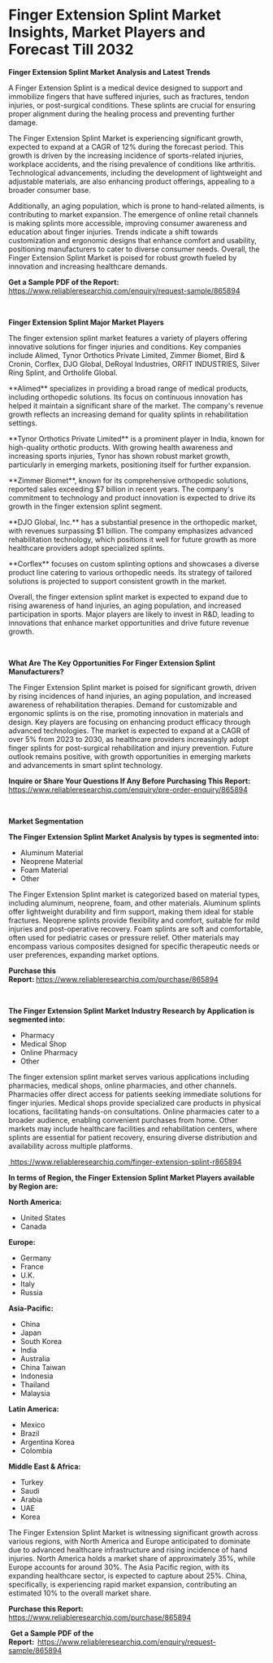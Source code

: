 <p><h1>Finger Extension Splint Market Insights, Market Players and Forecast Till 2032</h1></p><p><strong>Finger Extension Splint Market Analysis and Latest Trends</strong></p>
<p><p>A Finger Extension Splint is a medical device designed to support and immobilize fingers that have suffered injuries, such as fractures, tendon injuries, or post-surgical conditions. These splints are crucial for ensuring proper alignment during the healing process and preventing further damage.</p><p>The Finger Extension Splint Market is experiencing significant growth, expected to expand at a CAGR of 12% during the forecast period. This growth is driven by the increasing incidence of sports-related injuries, workplace accidents, and the rising prevalence of conditions like arthritis. Technological advancements, including the development of lightweight and adjustable materials, are also enhancing product offerings, appealing to a broader consumer base.</p><p>Additionally, an aging population, which is prone to hand-related ailments, is contributing to market expansion. The emergence of online retail channels is making splints more accessible, improving consumer awareness and education about finger injuries. Trends indicate a shift towards customization and ergonomic designs that enhance comfort and usability, positioning manufacturers to cater to diverse consumer needs. Overall, the Finger Extension Splint Market is poised for robust growth fueled by innovation and increasing healthcare demands.</p></p>
<p><strong>Get a Sample PDF of the Report:&nbsp;</strong> <a href="https://www.reliableresearchiq.com/enquiry/request-sample/865894?utm_campaign=3354&utm_medium=2&utm_source=Github&utm_content=ia&utm_term=13042025&utm_id=finger-extension-splint">https://www.reliableresearchiq.com/enquiry/request-sample/865894</a></p>
<p>&nbsp;</p>
<p><strong>Finger Extension Splint Major Market Players</strong></p>
<p><p>The finger extension splint market features a variety of players offering innovative solutions for finger injuries and conditions. Key companies include Alimed, Tynor Orthotics Private Limited, Zimmer Biomet, Bird & Cronin, Corflex, DJO Global, DeRoyal Industries, ORFIT INDUSTRIES, Silver Ring Splint, and Ortholife Global.</p><p>**Alimed** specializes in providing a broad range of medical products, including orthopedic solutions. Its focus on continuous innovation has helped it maintain a significant share of the market. The company's revenue growth reflects an increasing demand for quality splints in rehabilitation settings.</p><p>**Tynor Orthotics Private Limited** is a prominent player in India, known for high-quality orthotic products. With growing health awareness and increasing sports injuries, Tynor has shown robust market growth, particularly in emerging markets, positioning itself for further expansion.</p><p>**Zimmer Biomet**, known for its comprehensive orthopedic solutions, reported sales exceeding $7 billion in recent years. The company's commitment to technology and product innovation is expected to drive its growth in the finger extension splint segment.</p><p>**DJO Global, Inc.** has a substantial presence in the orthopedic market, with revenues surpassing $1 billion. The company emphasizes advanced rehabilitation technology, which positions it well for future growth as more healthcare providers adopt specialized splints.</p><p>**Corflex** focuses on custom splinting options and showcases a diverse product line catering to various orthopedic needs. Its strategy of tailored solutions is projected to support consistent growth in the market.</p><p>Overall, the finger extension splint market is expected to expand due to rising awareness of hand injuries, an aging population, and increased participation in sports. Major players are likely to invest in R&D, leading to innovations that enhance market opportunities and drive future revenue growth.</p></p>
<p>&nbsp;</p>
<p><strong>What Are The Key Opportunities For Finger Extension Splint Manufacturers?</strong></p>
<p><p>The Finger Extension Splint market is poised for significant growth, driven by rising incidences of hand injuries, an aging population, and increased awareness of rehabilitation therapies. Demand for customizable and ergonomic splints is on the rise, promoting innovation in materials and design. Key players are focusing on enhancing product efficacy through advanced technologies. The market is expected to expand at a CAGR of over 5% from 2023 to 2030, as healthcare providers increasingly adopt finger splints for post-surgical rehabilitation and injury prevention. Future outlook remains positive, with growth opportunities in emerging markets and advancements in smart splint technology.</p></p>
<p><strong>Inquire or Share Your Questions If Any Before Purchasing This Report:</strong> <a href="https://www.reliableresearchiq.com/enquiry/pre-order-enquiry/865894?utm_campaign=3354&utm_medium=2&utm_source=Github&utm_content=ia&utm_term=13042025&utm_id=finger-extension-splint">https://www.reliableresearchiq.com/enquiry/pre-order-enquiry/865894</a></p>
<p>&nbsp;</p>
<p><strong>Market Segmentation</strong></p>
<p><strong>The Finger Extension Splint Market Analysis by types is segmented into:</strong></p>
<p><ul><li>Aluminum Material</li><li>Neoprene Material</li><li>Foam Material</li><li>Other</li></ul></p>
<p><p>The Finger Extension Splint market is categorized based on material types, including aluminum, neoprene, foam, and other materials. Aluminum splints offer lightweight durability and firm support, making them ideal for stable fractures. Neoprene splints provide flexibility and comfort, suitable for mild injuries and post-operative recovery. Foam splints are soft and comfortable, often used for pediatric cases or pressure relief. Other materials may encompass various composites designed for specific therapeutic needs or user preferences, expanding market options.</p></p>
<p><strong>Purchase this Report:&nbsp;</strong><a href="https://www.reliableresearchiq.com/purchase/865894?utm_campaign=3354&utm_medium=2&utm_source=Github&utm_content=ia&utm_term=13042025&utm_id=finger-extension-splint">https://www.reliableresearchiq.com/purchase/865894</a></p>
<p>&nbsp;</p>
<p><strong>The Finger Extension Splint Market Industry Research by Application is segmented into:</strong></p>
<p><ul><li>Pharmacy</li><li>Medical Shop</li><li>Online Pharmacy</li><li>Other</li></ul></p>
<p><p>The finger extension splint market serves various applications including pharmacies, medical shops, online pharmacies, and other channels. Pharmacies offer direct access for patients seeking immediate solutions for finger injuries. Medical shops provide specialized care products in physical locations, facilitating hands-on consultations. Online pharmacies cater to a broader audience, enabling convenient purchases from home. Other markets may include healthcare facilities and rehabilitation centers, where splints are essential for patient recovery, ensuring diverse distribution and availability across multiple platforms.</p></p>
<p><a href="https://www.reliableresearchiq.com/finger-extension-splint-r865894?utm_campaign=3354&utm_medium=2&utm_source=Github&utm_content=ia&utm_term=13042025&utm_id=finger-extension-splint">&nbsp;https://www.reliableresearchiq.com/finger-extension-splint-r865894</a></p>
<p><strong>In terms of Region, the Finger Extension Splint Market Players available by Region are:</strong></p>
<p>
    <p> <strong> North America: </strong>
        <ul>
            <li>United States</li>
            <li>Canada</li>
        </ul>
        </p> 
    <p> <strong> Europe: </strong>
        <ul>
            <li>Germany</li>
            <li>France</li>
            <li>U.K.</li>
            <li>Italy</li>
            <li>Russia</li>
        </ul>
        </p> 
    <p> <strong> Asia-Pacific: </strong>
        <ul>
            <li>China</li>
            <li>Japan</li>
            <li>South Korea</li>
            <li>India</li>
            <li>Australia</li>
            <li>China Taiwan</li>
            <li>Indonesia</li>
            <li>Thailand</li>
            <li>Malaysia</li>
        </ul>
        </p> 
    <p> <strong> Latin America: </strong>
        <ul>
            <li>Mexico</li>
            <li>Brazil</li>
            <li>Argentina Korea</li>
            <li>Colombia</li>
        </ul>
        </p> 
    <p> <strong> Middle East & Africa: </strong>
        <ul>
            <li>Turkey</li>
            <li>Saudi</li>
            <li>Arabia</li>
            <li>UAE</li>
            <li>Korea</li>
        </ul>
    </p>
    </p>
<p><p>The Finger Extension Splint Market is witnessing significant growth across various regions, with North America and Europe anticipated to dominate due to advanced healthcare infrastructure and rising incidence of hand injuries. North America holds a market share of approximately 35%, while Europe accounts for around 30%. The Asia Pacific region, with its expanding healthcare sector, is expected to capture about 25%. China, specifically, is experiencing rapid market expansion, contributing an estimated 10% to the overall market share.</p></p>
<p><strong>Purchase this Report: </strong><a href="https://www.reliableresearchiq.com/purchase/865894?utm_campaign=3354&utm_medium=2&utm_source=Github&utm_content=ia&utm_term=13042025&utm_id=finger-extension-splint">https://www.reliableresearchiq.com/purchase/865894</a></p>
<p>&nbsp;<strong>Get a Sample PDF of the Report:&nbsp;&nbsp;</strong><a href="https://www.reliableresearchiq.com/enquiry/request-sample/865894?utm_campaign=3354&utm_medium=2&utm_source=Github&utm_content=ia&utm_term=13042025&utm_id=finger-extension-splint">https://www.reliableresearchiq.com/enquiry/request-sample/865894</a></p>
<p><strong></strong></p>
<p><p></p><p></p><p></p></p>